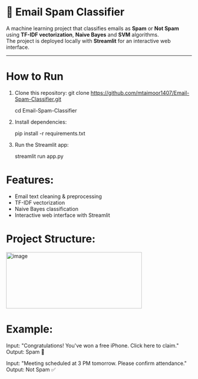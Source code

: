 # 📧 Email Spam Classifier

A machine learning project that classifies emails as **Spam** or **Not Spam** using **TF-IDF vectorization**, **Naive Bayes** and **SVM** algorithms.  
The project is deployed locally with **Streamlit** for an interactive web interface.

---

# How to Run

1. Clone this repository:
   git clone https://github.com/mtaimoor1407/Email-Spam-Classifier.git

   cd Email-Spam-Classifier
   
2. Install dependencies:

   pip install -r requirements.txt
   
3. Run the Streamlit app:

   streamlit run app.py

# Features:
- Email text cleaning & preprocessing
- TF-IDF vectorization
- Naive Bayes classification
- Interactive web interface with Streamlit

# Project Structure:

<img width="368" height="153" alt="image" src="https://github.com/user-attachments/assets/4f51161d-0171-455d-9e49-b8ab7dcc179e" />

# Example:

Input: "Congratulations! You've won a free iPhone. Click here to claim."
Output: Spam 🚫

Input: "Meeting scheduled at 3 PM tomorrow. Please confirm attendance."
Output: Not Spam ✅




